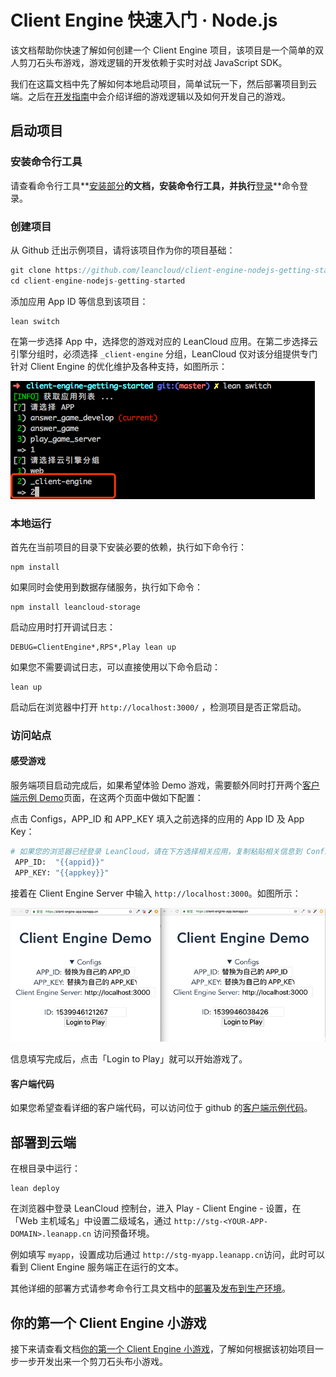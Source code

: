 # Client Engine 快速入门 · Node.js

该文档帮助你快速了解如何创建一个 Client Engine 项目，该项目是一个简单的双人剪刀石头布游戏，游戏逻辑的开发依赖于实时对战 JavaScript SDK。

我们在这篇文档中先了解如何本地启动项目，简单试玩一下，然后部署项目到云端。之后在[开发指南](client-engine-guide-node.html)中会介绍详细的游戏逻辑以及如何开发自己的游戏。

## 启动项目

### 安装命令行工具
请查看命令行工具**[安装部分](leanengine_cli.html#安装)**的文档，安装命令行工具，并执行**[登录](leanengine_cli.html#登录)**命令登录。


### 创建项目
从 Github 迁出示例项目，请将该项目作为你的项目基础：

```js
git clone https://github.com/leancloud/client-engine-nodejs-getting-started
cd client-engine-nodejs-getting-started
```

添加应用 App ID 等信息到该项目：

```
lean switch
```

在第一步选择 App 中，选择您的游戏对应的 LeanCloud 应用。在第二步选择云引擎分组时，必须选择 `_client-engine` 分组，LeanCloud 仅对该分组提供专门针对 Client Engine 的优化维护及各种支持，如图所示：

![image](images/client-engine-lean-switch.png)


### 本地运行

首先在当前项目的目录下安装必要的依赖，执行如下命令行：

```
npm install
```

如果同时会使用到数据存储服务，执行如下命令：

```
npm install leancloud-storage
```

启动应用时打开调试日志：

```
DEBUG=ClientEngine*,RPS*,Play lean up
```

如果您不需要调试日志，可以直接使用以下命令启动：

```
lean up
```

启动后在浏览器中打开 `http://localhost:3000/` ，检测项目是否正常启动。

### 访问站点

#### 感受游戏

服务端项目启动完成后，如果希望体验 Demo 游戏，需要额外同时打开两个[客户端示例 Demo](https://client-engine-app.leanapp.cn/)页面，在这两个页面中做如下配置：

点击 Configs，APP_ID 和 APP_KEY 填入之前选择的应用的 App ID 及 App Key：

```sh
# 如果您的浏览器已经登录 LeanCloud，请在下方选择相关应用，复制粘贴相关信息到 Configs 中：
 APP_ID:  "{{appid}}"
 APP_KEY: "{{appkey}}"
```

接着在 Client Engine Server 中输入 `http://localhost:3000`。如图所示：

![image](images/client-engine-browser-demo.png)

信息填写完成后，点击「Login to Play」就可以开始游戏了。

#### 客户端代码

如果您希望查看详细的客户端代码，可以访问位于 github 的[客户端示例代码](https://github.com/leancloud/client-engine-demo-webapp)。


## 部署到云端

在根目录中运行：

```
lean deploy
```

在浏览器中登录 LeanCloud 控制台，进入 Play - Client Engine - 设置，在「Web 主机域名」中设置二级域名，通过 `http://stg-<YOUR-APP-DOMAIN>.leanapp.cn` 访问预备环境。

例如填写 `myapp`，设置成功后通过 `http://stg-myapp.leanapp.cn`访问，此时可以看到 Client Engine 服务端正在运行的文本。

其他详细的部署方式请参考命令行工具文档中的[部署](leanengine_cli.html#部署)及[发布到生产环境](leanengine_cli.html#发布到生产环境)。

## 你的第一个 Client Engine 小游戏

接下来请查看文档[你的第一个 Client Engine 小游戏](client-engine-first-game-node.html)，了解如何根据该初始项目一步一步开发出来一个剪刀石头布小游戏。

